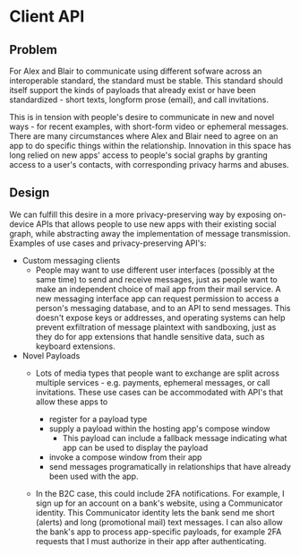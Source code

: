 # Client API

## Problem
For Alex and Blair to communicate using different sofware across an interoperable standard, the standard must be stable. This standard should itself support the kinds of payloads that already exist or have been standardized - short texts, longform prose (email), and call invitations.

This is in tension with people's desire to communicate in new and novel ways - for recent examples, with short-form video or ephemeral messages. There are many circumstances where Alex and Blair need to agree on an app to do specific things within the relationship. Innovation in this space has long relied on new apps' access to people's social graphs by granting access to a user's contacts, with corresponding privacy harms and abuses.

## Design
We can fulfill this desire in a more privacy-preserving way by exposing on-device APIs that allows people to use new apps with their existing social graph, while abstracting away the implementation of message transmission. Examples of use cases and privacy-preserving API's:

- Custom messaging clients
	- People may want to use different user interfaces (possibly at the same time) to send and receive messages, just as people want to make an independent choice of mail app from their mail service. A new messaging interface app can request permission to access a person's messaging database, and to an API to send messages. This doesn't expose keys or addresses, and operating systems can help prevent exfiltration of message plaintext with sandboxing, just as they do for app extensions that handle sensitive data, such as keyboard extensions.
- Novel Payloads
	- Lots of media types that people want to exchange are split across multiple services - e.g. payments, ephemeral messages, or call invitations. These use cases can be accommodated with API's that allow these apps to 
		- register for a payload type
		- supply a payload within the hosting app's compose window
			- This payload can include a fallback message indicating what app can be used to display the payload
		- invoke a compose window from their app
		- send messages programatically in relationships that have already been used with the app.


	- In the B2C case, this could include 2FA notifications. For example, I sign up for an account on a bank's website, using a Communicator identity. This Communicator identity lets the bank send me short (alerts) and long (promotional mail) text messages. I can also allow the bank's app to process app-specific payloads, for example 2FA requests that I must authorize in their app after authenticating.
